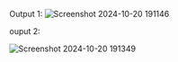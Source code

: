 Output 1:
![Screenshot 2024-10-20 191146](https://github.com/user-attachments/assets/3b1e44a1-4a5d-4ba5-92ed-f8c150883207)


ouput 2:

![Screenshot 2024-10-20 191349](https://github.com/user-attachments/assets/23bd1080-0219-4b85-8993-39d1b58a0b2b)
